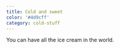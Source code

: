 ```yaml
---
title: Cold and sweet
color: '#4d9cff'
category: cold-stuff
---
```

You can have all the ice cream in the world.
